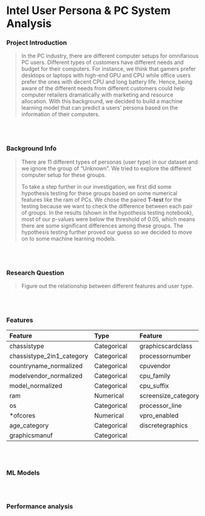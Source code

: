 # Intel User Persona & PC System Analysis

### Project Introduction

>
> In the PC industry, there are different computer setups for 
> omnifarious PC users. Different types of customers have different 
> needs and budget for their computers. For instance, we think that 
> gamers prefer desktops or laptops with high-end GPU and CPU while 
> office users prefer the ones with decent CPU and long battery life.
> Hence, being aware of the different needs from different customers 
> could help computer retailers dramatically with marketing and 
> resource allocation. With this background, we decided to build a 
> machine learning model that can predict a users’ persona based on 
> the information of their computers.
>
<br/>
<br/>

### Background Info


>
> There are 11 different types of personas (user type) in our 
> dataset and we ignore the group of “Unknown”. We tried to 
> explore the different computer setup for these groups. 
> 
> To take a step further in our investigation, we first 
> did some hypothesis testing for these groups based on 
> some numerical features like the ram of PCs. We chose 
> the paired **T-test** for the testing because we want to 
> check the difference between each pair of groups. In 
> the results (shown in the hypothesis testing notebook), 
> most of our p-values were below the threshold of 0.05, 
> which means there are some significant differences among 
> these groups. The hypothesis testing further proved our 
> guess so we decided to move on to some machine learning models.
>
<br/>
<br/>

### Research Question

> Figure out the relationship between different features and user type.
> 
<br/>
<br/>


### Features

| Feature                   | Type              |  | Feature                   | Type              |
|:--------------------------|:------------------|:-|:--------------------------|:------------------|
| chassistype               | Categorical       |  | graphicscardclass         | Categorical       | 
| chassistype_2in1_category | Categorical       |  | processornumber           | Numerical         |
| countryname_normalized    | Categorical       |  | cpuvendor                 | Categorical       |
| modelvendor_normalized    | Categorical       |  | cpu_family                | Categorical       |
| model_normalized          | Categorical       |  | cpu_suffix                | Categorical       |
| ram                       | Numerical         |  | screensize_category       | Categorical       |
| os                        | Categorical       |  | processor_line            | Categorical       |
| \*ofcores                 | Numerical         |  | vpro_enabled              | Categorical       |
| age_category              | Categorical       |  | discretegraphics          | Categorical       |
| graphicsmanuf             | Categorical       |  
<br/>
<br/>

### ML Models

```



```
### Performance analysis
```


```

